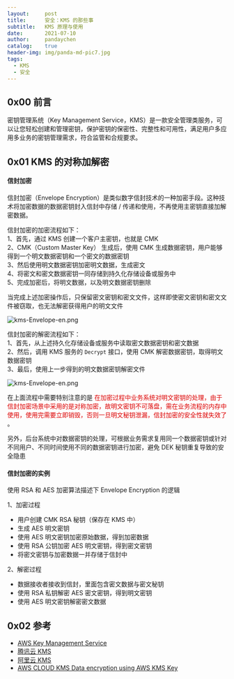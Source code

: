 ```yaml
---
layout:     post
title:      安全：KMS 的那些事
subtitle:   KMS 原理与使用
date:       2021-07-10
author:     pandaychen
catalog:    true
header-img: img/panda-md-pic7.jpg
tags:
  - KMS
  - 安全
---
```



##  0x00    前言
密钥管理系统（Key Management Service，KMS）是一款安全管理类服务，可以让您轻松创建和管理密钥，保护密钥的保密性、完整性和可用性，满足用户多应用多业务的密钥管理需求，符合监管和合规要求。

##  0x01    KMS 的对称加解密

####    信封加密
信封加密（Envelope Encryption）是类似数字信封技术的一种加密手段。这种技术将加密数据的数据密钥封入信封中存储 / 传递和使用，不再使用主密钥直接加解密数据。

信封加密的加密流程如下：<br>
1、首先，通过 KMS 创建一个客户主密钥，也就是 CMK<br>
2、CMK（Custom Master Key） 生成后，使用 CMK 生成数据密钥，用户能够得到一个明文数据密钥和一个密文的数据密钥 <br>
3、然后使用明文数据密钥加密明文数据，生成密文 <br>
4、将密文和密文数据密钥一同存储到持久化存储设备或服务中 <br>
5、完成加密后，将明文数据，以及明文数据密钥删除 <br>

当完成上述加密操作后，只保留密文密钥和密文文件，这样即使密文密钥和密文文件被窃取，也无法解密获得用户的明文文件

![kms-Envelope-en.png](https://raw.githubusercontent.com/pandaychen/pandaychen.github.io/master/blog_img/kms/kms_Envelope_en.png)

信封加密的解密流程如下：<br>
1、首先，从上述持久化存储设备或服务中读取密文数据密钥和密文数据 <br>
2、然后，调用 KMS 服务的 `Decrypt` 接口，使用 CMK 解密数据密钥，取得明文数据密钥 <br>
3、最后，使用上一步得到的明文数据密钥解密文件 <br>

![kms-Envelope-en.png](https://raw.githubusercontent.com/pandaychen/pandaychen.github.io/master/blog_img/kms/kms_Envelope_dec.png)

在上面流程中需要特别注意的是 <font color="#dd0000"> 在加密过程中业务系统对明文密钥的处理，由于信封加密场景中采用的是对称加密，故明文密钥不可落盘，需在业务流程的内存中使用，使用完需要立即销毁，否则一旦明文秘钥泄漏，信封加密的安全性就失效了 </font>。

另外，后台系统中对数据密钥的处理，可根据业务需求复用同一个数据密钥或针对不同用户、不同时间使用不同的数据密钥进行加密，避免 DEK 秘钥重复导致的安全隐患

####    信封加密的实例
使用 RSA 和 AES 加密算法描述下 Envelope Encryption 的逻辑

1、加密过程 <br>
-   用户创建 CMK RSA 秘钥（保存在 KMS 中）
-   生成 AES 明文密钥
-   使用 AES 明文密钥加密原始数据，得到加密数据
-   使用 RSA 公钥加密 AES 明文密钥，得到密文密钥
-   将密文密钥与加密数据一并存储于信封中

2、解密过程 <br>
-   数据接收者接收到信封，里面包含密文数据与密文秘钥
-   使用 RSA 私钥解密 AES 密文密钥，得到明文密钥
-   使用 AES 明文密钥解密密文数据


##  0x02    参考
-   [AWS Key Management Service](https://docs.aws.amazon.com/zh_cn/kms/latest/developerguide/concepts.html)
-   [腾讯云 KMS](https://cloud.tencent.com/document/product/573/8790)
-   [阿里云 KMS](https://help.aliyun.com/document_detail/42339.html)
-   [AWS CLOUD KMS Data encryption using AWS KMS Key](https://tech.david-cheong.com/data-encryption-using-aws-kms-key/)